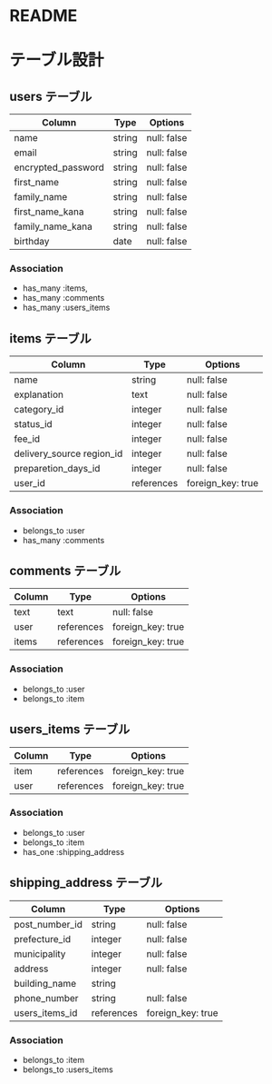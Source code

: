 # README
# テーブル設計

## users テーブル

| Column             | Type   | Options     |
| ---------------    | ------ | ----------- |
| name               | string | null: false |
| email              | string | null: false |
| encrypted_password | string | null: false |
| first_name         | string | null: false |
| family_name        | string | null: false |
| first_name_kana    | string | null: false |
| family_name_kana   | string | null: false |
| birthday           | date   | null: false |

### Association

- has_many :items, 
- has_many :comments
- has_many :users_items

## items テーブル

| Column                   | Type      | Options          |
| ----------------------   | ------    | --------------   |
| name                     | string    | null: false      |
| explanation              | text      | null: false      |
| category_id              | integer   | null: false      |
| status_id                | integer   | null: false      |
| fee_id                   | integer   | null: false      |
| delivery_source region_id| integer   | null: false      |
| preparetion_days_id      | integer   | null: false      |
| user_id                  | references|foreign_key: true |

### Association

- belongs_to :user
- has_many :comments

## comments テーブル

| Column    | Type       | Options                        |
| --------- | ---------- | ------------------------------ |
| text      | text       | null: false                    |
| user      | references | foreign_key: true              |
| items     | references | foreign_key: true              |

### Association
- belongs_to :user
- belongs_to :item

## users_items テーブル

| Column                 | Type      | Options           |
| ---------------------- | --------- | ------------------|
| item                   |references | foreign_key: true |
| user                   |references | foreign_key: true |

### Association
- belongs_to :user
- belongs_to :item
- has_one :shipping_address


## shipping_address テーブル

| Column                 | Type       | Options           |
| ---------------------- | ---------  | --------------    |
| post_number_id         | string     | null: false       |
| prefecture_id          | integer    | null: false       |
| municipality           | integer    | null: false       |
| address                | integer    | null: false       |
| building_name          | string     |                   |
| phone_number           | string     | null: false       |  
| users_items_id         | references | foreign_key: true | 
### Association

- belongs_to :item
- belongs_to :users_items

